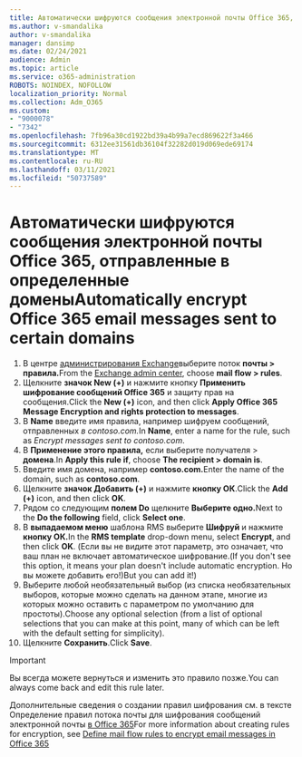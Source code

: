 ```yaml
---
title: Автоматически шифруются сообщения электронной почты Office 365, отправленные в определенные домены
ms.author: v-smandalika
author: v-smandalika
manager: dansimp
ms.date: 02/24/2021
audience: Admin
ms.topic: article
ms.service: o365-administration
ROBOTS: NOINDEX, NOFOLLOW
localization_priority: Normal
ms.collection: Adm_O365
ms.custom:
- "9000078"
- "7342"
ms.openlocfilehash: 7fb96a30cd1922bd39a4b99a7ecd869622f3a466
ms.sourcegitcommit: 6312ee31561db36104f32282d019d069ede69174
ms.translationtype: MT
ms.contentlocale: ru-RU
ms.lasthandoff: 03/11/2021
ms.locfileid: "50737589"
---
```

# <a name="automatically-encrypt-office-365-email-messages-sent-to-certain-domains"></a><span data-ttu-id="70402-102">Автоматически шифруются сообщения электронной почты Office 365, отправленные в определенные домены</span><span class="sxs-lookup"><span data-stu-id="70402-102">Automatically encrypt Office 365 email messages sent to certain domains</span></span>

1. <span data-ttu-id="70402-103">В центре [администрирования Exchange](https://outlook.office365.com/ecp/)выберите поток **почты > правила.**</span><span class="sxs-lookup"><span data-stu-id="70402-103">From the [Exchange admin center](https://outlook.office365.com/ecp/), choose **mail flow > rules**.</span></span> 
2. <span data-ttu-id="70402-104">Щелкните **значок New (+)** и нажмите кнопку **Применить шифрование сообщений Office 365** и защиту прав на сообщения.</span><span class="sxs-lookup"><span data-stu-id="70402-104">Click the **New (+)** icon, and then click **Apply Office 365 Message Encryption and rights protection to messages**.</span></span>
3. <span data-ttu-id="70402-105">В **Name** введите имя правила, например шифруем сообщений, отправленных *в contoso.com.*</span><span class="sxs-lookup"><span data-stu-id="70402-105">In **Name**, enter a name for the rule, such as *Encrypt messages sent to contoso.com*.</span></span>
4. <span data-ttu-id="70402-106">В **Применение этого правила,** если выберите получателя > **домена**.</span><span class="sxs-lookup"><span data-stu-id="70402-106">In **Apply this rule if**, choose **The recipient > domain is**.</span></span> 
5. <span data-ttu-id="70402-107">Введите имя домена, например **contoso.com.**</span><span class="sxs-lookup"><span data-stu-id="70402-107">Enter the name of the domain, such as **contoso.com**.</span></span>
6. <span data-ttu-id="70402-108">Щелкните **значок Добавить (+)** и нажмите **кнопку ОК**.</span><span class="sxs-lookup"><span data-stu-id="70402-108">Click the **Add (+)** icon, and then click **OK**.</span></span>
7. <span data-ttu-id="70402-109">Рядом со следующим **полем Do** щелкните **Выберите одно.**</span><span class="sxs-lookup"><span data-stu-id="70402-109">Next to the **Do the following** field, click **Select one**.</span></span> 
8. <span data-ttu-id="70402-110">В **выпадаемом меню** шаблона RMS выберите **Шифруй** и нажмите **кнопку ОК.**</span><span class="sxs-lookup"><span data-stu-id="70402-110">In the **RMS template** drop-down menu, select **Encrypt**, and then click **OK**.</span></span> <span data-ttu-id="70402-111">(Если вы не видите этот параметр, это означает, что ваш план не включает автоматическое шифрование.</span><span class="sxs-lookup"><span data-stu-id="70402-111">(If you don't see this option, it means your plan doesn't include automatic encryption.</span></span> <span data-ttu-id="70402-112">Но вы можете добавить его!)</span><span class="sxs-lookup"><span data-stu-id="70402-112">But you can add it!)</span></span>
9. <span data-ttu-id="70402-113">Выберите любой необязательный выбор (из списка необязательных выборов, которые можно сделать на данном этапе, многие из которых можно оставить с параметром по умолчанию для простоты).</span><span class="sxs-lookup"><span data-stu-id="70402-113">Choose any optional selection (from a list of optional selections that you can make at this point, many of which can be left with the default setting for simplicity).</span></span>
10. <span data-ttu-id="70402-114">Щелкните **Сохранить**.</span><span class="sxs-lookup"><span data-stu-id="70402-114">Click **Save**.</span></span>

> [!IMPORTANT]
> <span data-ttu-id="70402-115">Вы всегда можете вернуться и изменить это правило позже.</span><span class="sxs-lookup"><span data-stu-id="70402-115">You can always come back and edit this rule later.</span></span>

<span data-ttu-id="70402-116">Дополнительные сведения о создании правил шифрования см. в тексте Определение правил потока почты для шифрования сообщений электронной почты [в Office 365](https://docs.microsoft.com/microsoft-365/compliance/define-mail-flow-rules-to-encrypt-email)</span><span class="sxs-lookup"><span data-stu-id="70402-116">For more information about creating rules for encryption, see [Define mail flow rules to encrypt email messages in Office 365](https://docs.microsoft.com/microsoft-365/compliance/define-mail-flow-rules-to-encrypt-email)</span></span>